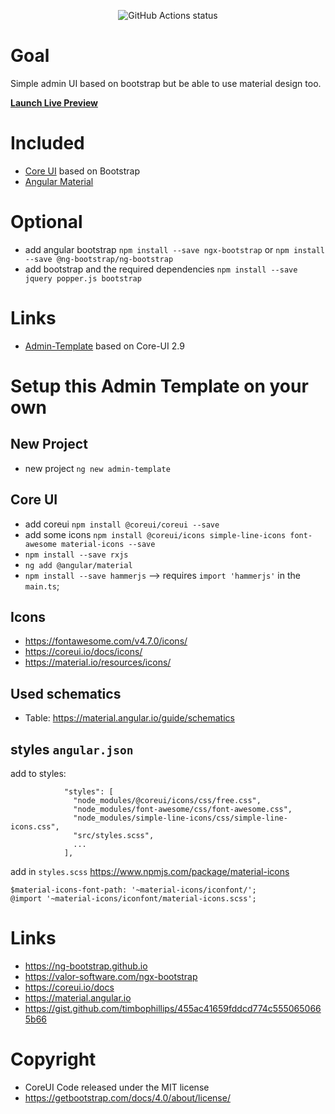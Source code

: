 <p align="center">
    <img alt="GitHub Actions status" src="https://github.com/sterlp/admin-template/workflows/admin-template%20CI/badge.svg">
</p>

# Goal
Simple admin UI based on bootstrap but be able to use material design too.

**[Launch Live Preview](https://sterlp.github.io/admin-template/)**

# Included
- [Core UI](https://coreui.io/) based on Bootstrap
- [Angular Material](https://material.angular.io/)

# Optional
- add angular bootstrap `npm install --save ngx-bootstrap` or `npm install --save @ng-bootstrap/ng-bootstrap`
- add bootstrap and the required dependencies `npm install --save jquery popper.js bootstrap`

# Links
- [Admin-Template](https://github.com/sterlp/admin-template/tree/core-ui-2.9) based on Core-UI 2.9

# Setup this Admin Template on your own
## New Project
- new project `ng new admin-template`
## Core UI
- add coreui `npm install @coreui/coreui --save`
- add some icons `npm install @coreui/icons simple-line-icons font-awesome material-icons --save`
- `npm install --save rxjs`
- `ng add @angular/material`
- `npm install --save hammerjs`  --> requires `import 'hammerjs'` in the `main.ts`;

## Icons
- https://fontawesome.com/v4.7.0/icons/
- https://coreui.io/docs/icons/
- https://material.io/resources/icons/

## Used schematics
- Table: https://material.angular.io/guide/schematics

## styles `angular.json`

add to styles:
```
            "styles": [
              "node_modules/@coreui/icons/css/free.css",
              "node_modules/font-awesome/css/font-awesome.css",
              "node_modules/simple-line-icons/css/simple-line-icons.css",
              "src/styles.scss",
              ...
            ],
```

add in `styles.scss` https://www.npmjs.com/package/material-icons
```
$material-icons-font-path: '~material-icons/iconfont/';
@import '~material-icons/iconfont/material-icons.scss';
```

# Links
- https://ng-bootstrap.github.io
- https://valor-software.com/ngx-bootstrap
- https://coreui.io/docs
- https://material.angular.io
- https://gist.github.com/timbophillips/455ac41659fddcd774c5550650665b66

# Copyright
- CoreUI Code released under the MIT license
- https://getbootstrap.com/docs/4.0/about/license/
